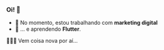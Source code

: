 ### Oi! 👋

- 🔭 No momento, estou trabalhando com **marketing digital**
- 🌱 ... e aprendendo **Flutter**.

🧙🏽‍♂️ Vem coisa nova por aí...

<!--
**marcelocra/marcelocra** is a ✨ _special_ ✨ repository because its `README.md` (this file) appears on your GitHub profile.

Here are some ideas to get you started:

- 🔭 I’m currently working on ...
- 🌱 I’m currently learning ...
- 👯 I’m looking to collaborate on ...
- 🤔 I’m looking for help with ...
- 💬 Ask me about ...
- 📫 How to reach me: ...
- 😄 Pronouns: ...
- ⚡ Fun fact: ...
-->
